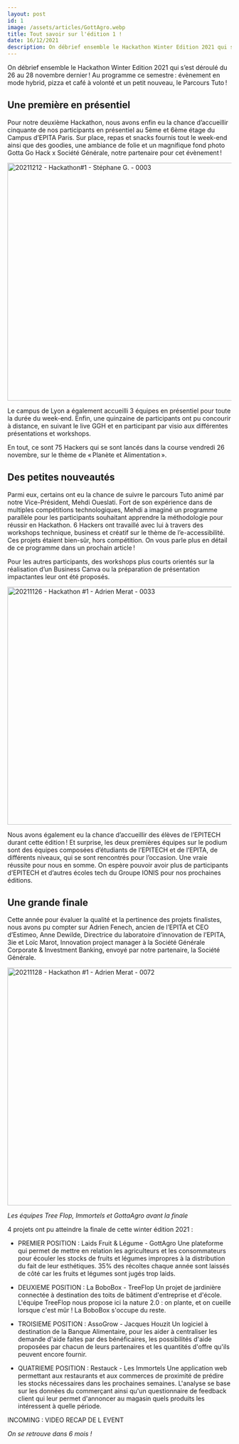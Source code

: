 ```yaml
---
layout: post
id: 1
image: /assets/articles/GottAgro.webp
title: Tout savoir sur l'édition 1 !
date: 16/12/2021
description: On débrief ensemble le Hackathon Winter Edition 2021 qui s’est déroulé du 26 au 28 novembre dernier. Au programme ce semestre, évènement en mode hybrid, pizza et café à volonté et un petit nouveau, le Parcours Tuto !
---
```


<hback>
<hcontent>

<p>
On débrief ensemble le Hackathon Winter Edition 2021 qui s’est déroulé du 26 au 28 novembre dernier ! Au programme ce semestre : évènement en mode hybrid, 
pizza et café à volonté et un petit nouveau, le Parcours Tuto !

## Une première en présentiel
Pour notre deuxième Hackathon, nous avons enfin eu la chance d’accueillir cinquante de nos 
participants en présentiel au 5ème et 6ème étage du Campus d’EPITA Paris. Sur place, repas 
et snacks fournis tout le week-end ainsi que des goodies, une ambiance de folie et un 
magnifique fond photo Gotta Go Hack x Société Générale, notre partenaire pour cet 
évènement ! 

<img src="https://live.staticflickr.com/65535/51785841336_ae28739931_c.jpg" width="800" height="533" alt="20211212 - Hackathon#1 - Stéphane G. - 0003">

Le campus de Lyon a également accueilli 3 équipes en présentiel pour toute la durée du 
week-end. Enfin, une quinzaine de participants ont pu concourir à distance, en suivant le 
live GGH et en participant par visio aux différentes présentations et workshops. 

En tout, ce sont 75 Hackers qui se sont lancés dans la course vendredi 26 novembre, sur 
le thème de « Planète et Alimentation ». 


## Des petites nouveautés
Parmi eux, certains ont eu la chance de suivre le parcours Tuto animé par notre 
Vice-Président, Mehdi Oueslati. Fort de son expérience dans de multiples compétitions 
technologiques, Mehdi a imaginé un programme parallèle pour les participants souhaitant 
apprendre la méthodologie pour réussir en Hackathon. 6 Hackers ont travaillé avec lui à 
travers des workshops technique, business et créatif sur le thème de l’e-accessibilité. 
Ces projets étaient bien-sûr, hors compétition. On vous parle plus en détail de ce 
programme dans un prochain article ! 

Pour les autres participants, des workshops plus courts orientés sur la réalisation d’un Business Canva ou la préparation de présentation impactantes 
leur ont été proposés. 

<img src="https://live.staticflickr.com/65535/51785035792_f649b48373_c.jpg" width="800" height="533" alt="20211126 - Hackathon #1 - Adrien Merat - 0033">

Nous avons également eu la chance d’accueillir des élèves de l’EPITECH durant cette 
édition ! Et surprise, les deux premières équipes sur le podium sont des équipes composées 
d’étudiants de l’EPITECH et de l’EPITA, de différents niveaux, qui se sont rencontrés pour 
l’occasion. Une vraie réussite pour nous en somme. On espère pouvoir avoir plus de 
participants d’EPITECH et d’autres écoles tech du Groupe IONIS pour nos prochaines 
éditions. 


## Une grande finale

Cette année pour évaluer la qualité et la pertinence des projets finalistes, nous avons pu compter sur Adrien Fenech, ancien de l’EPITA et CEO d’Estimeo, 
Anne Dewilde, Directrice du laboratoire d’innovation de l’EPITA, 3ie et Loïc Marot, Innovation project manager à la Société Générale Corporate & Investment 
Banking, envoyé par notre partenaire, la Société Générale.


<img src="https://live.staticflickr.com/65535/51786469664_8e8c1617e0_c.jpg" width="800" height="533" alt="20211128 - Hackathon #1 - Adrien Merat - 0072">

*Les équipes Tree Flop, Immortels et GottaAgro avant la finale*



4 projets ont pu atteindre la finale de cette winter édition 2021 :
- PREMIER POSITION : Laids Fruit & Légume - GottAgro 
Une plateforme qui permet de mettre en relation les agriculteurs et les consommateurs pour écouler  les stocks de fruits et légumes impropres à la 
distribution du fait de leur esthétiques. 35% des récoltes  chaque année sont laissés de côté car les fruits et légumes sont jugés trop laids.

- DEUXIEME POSITION : La BoboBox - TreeFlop
Un projet de jardinière connectée à destination des toits de bâtiment d'entreprise et d'école. L'équipe TreeFlop nous propose ici la nature 2.0 : 
on plante, et on cueille lorsque c'est mûr ! La BoboBox s'occupe du reste.

- TROISIEME POSITION : AssoGrow - Jacques Houzit
Un logiciel à destination de la Banque Alimentaire, pour les aider à centraliser les demande d'aide faites par des bénéficaires, les possibilités 
d'aide proposées par chacun de leurs partenaires et les quantités d'offre qu'ils peuvent encore fournir.

- QUATRIEME POSITION : Restauck - Les Immortels
Une application web permettant aux restaurants et aux commerces de proximité de prédire les stocks nécessaires dans les prochaines semaines. L'analyse se 
base sur les données du commerçant ainsi qu'un questionnaire de feedback client qui leur permet d'annoncer au magasin quels produits les intéressent à 
quelle période.



INCOMING : VIDEO RECAP DE L EVENT

*On se retrouve dans 6 mois !*

</hcontent>
</hback>